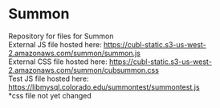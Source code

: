 # Summon
Repository for files for Summon<br>
External JS file hosted here: https://cubl-static.s3-us-west-2.amazonaws.com/summon/summon.js<br>
External CSS file hosted here: https://cubl-static.s3-us-west-2.amazonaws.com/summon/cubsummon.css<br>
Test JS file hosted here: https://libmysql.colorado.edu/summontest/summontest.js<br>
*css file not yet changed
